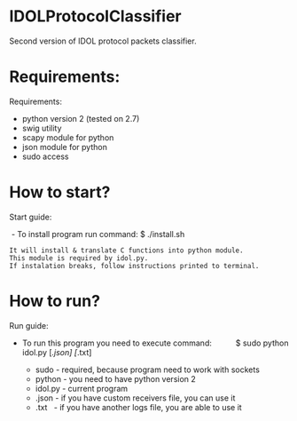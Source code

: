 # IDOLProtocolClassifier
Second version of IDOL protocol packets classifier.

# Requirements:
Requirements:

  - python version 2 (tested on 2.7)
  - swig utility
  - scapy module for python
  - json module for python
  - sudo access

# How to start? 
Start guide:

  - To install program run command:
           $ ./install.sh
           
    It will install & translate C functions into python module. 
    This module is required by idol.py.
    If instalation breaks, follow instructions printed to terminal.

# How to run?
Run guide:

  - To run this program you need to execute command:
           $ sudo python idol.py [*.json] [*.txt]
           
    * sudo    - required, because program need to work with sockets
    * python  - you need to have python version 2
    * idol.py - current program
    * .json  - if you have custom receivers file, you can use it
    * .txt   - if you have another logs file, you are able to use it
    
